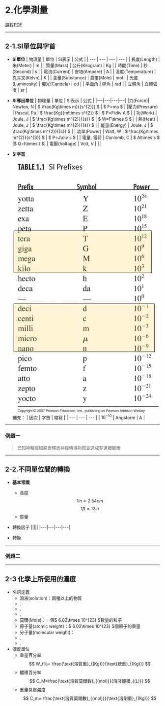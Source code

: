# 2.化學測量

[課程PDF](Ch2-1.pdf)

---

## 2-1.SI單位與字首

* **SI單位**
  | 物理量 | 單位 | SI表示 | 公式 |
  | --- | --- | --- | --- |
  | 長度(Length) | 米(Meter) | m |
  | 質量(Mass) | 公斤(Kilogram) | Kg |
  | 時間(Time) | 秒(Second) | s |
  | 電流(Current) | 安培(Ampere) | A |
  | 溫度(Temperature) | 克耳文(Kelvn) | K |
  | 含量(Substance) | 莫爾(Mole) | mol |
  | 光度(Luminosity) | 燭光(Candela) | cd |
  | 平面角 | 弳角 | rad |
  | 立體角 | 立體弧度 | sr |

* **SI導出單位**
  | 物理量 | 單位 | SI表示 | 公式 |
  |---|---|---|---|
  |力(Force)| Newton, N | $ \frac{Kg\times m}{{s^{2}}} $ | $ F=ma $ |
  |壓力(Pressure) | Pascal, Pa | $ \frac{Kg}{m\times s^{2}} $ | $ P=F\div A $ |
  | 功(Work) | Joule, J | $ \frac{Kg\times m^{2}}{{s}} $ | $ W=F\times S $ | <!-- S是位移 -->
  | 熱(Heat) | Joule, J | $ \frac{Kg\times m^{2}}{{s}} $ |
  | 能量(Energy) | Joule, J | $ \frac{Kg\times m^{2}}{{s}} $ |
  | 功率(Power) | Watt, W | $ \frac{Kg\times m^{2}}{s^{3}} $ | $ P=J\div s $ |
  | 電量, 電荷 | Conlomb, C | $ A\times s $ |$ Q=I\times t $|
  | 電壓(Voltage) | Volt, V |  |  |

* **SI字首**
  ![SI字首](../1.3物理/Picture/螢幕快照%202022-09-21%2010-42-03.png)
  補充：
  | 因次 | 字首 | 縮寫 |
  | --- | --- | --- |
  | $10^{-10}$ | Angstorm | A |

---

### 例題一

>已知神精經細胞會釋放神經傳導物質並造成非連續脈衝

---

## 2-2.不同單位間的轉換

* **基本常識**
  * 長度
    $$ 1 in= 2.54 cm $$ $$ 1 ft=12 in $$
  * 質量
    $$  $$

* 轉換因子
  |||||
  |---|---|---|---|

* 轉換

---

### 例題二

---

## 2-3 化學上所使用的濃度

* 名詞定義
  * 溶液(solution)：兩種以上的物質
  * .
  * .
  * .
  * 莫爾(Mole)：一個$ 6.02\times 10^{23} $數量的粒子
  * 原子量(atomic weight)：$ 6.02\times 10^{23} $個原子的重量
  * 分子量(molecular weight)：
  * .
  * .
* 濃度單位
  * 重量百分率
    $$ W_t％= \frac{\text{溶質重}_{(Kg)}}{\text{總重}_{(Kg)}} $$
  * 體積百分率
    $$ C_M=\frac{\text{溶質莫爾數}_{(mol)}}{溶液體積_{(L)}} $$
  * 重量莫爾濃度
    $$ C_m= \frac{\text{溶質莫爾數}_{(mol)}}{\text{溶劑重}_{(Kg)}} $$
